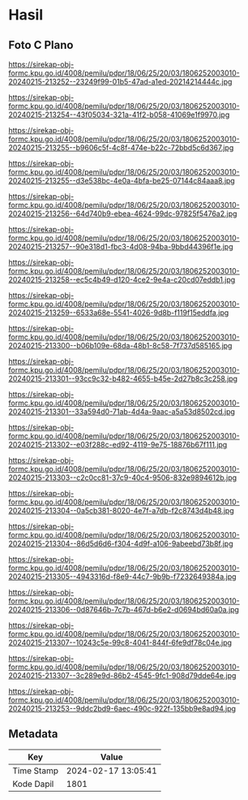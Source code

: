 # Hasil

## Foto C Plano

https://sirekap-obj-formc.kpu.go.id/4008/pemilu/pdpr/18/06/25/20/03/1806252003010-20240215-213252--23249f99-01b5-47ad-a1ed-20214214444c.jpg

https://sirekap-obj-formc.kpu.go.id/4008/pemilu/pdpr/18/06/25/20/03/1806252003010-20240215-213254--43f05034-321a-41f2-b058-41069e1f9970.jpg

https://sirekap-obj-formc.kpu.go.id/4008/pemilu/pdpr/18/06/25/20/03/1806252003010-20240215-213255--b9606c5f-4c8f-474e-b22c-72bbd5c6d367.jpg

https://sirekap-obj-formc.kpu.go.id/4008/pemilu/pdpr/18/06/25/20/03/1806252003010-20240215-213255--d3e538bc-4e0a-4bfa-be25-07144c84aaa8.jpg

https://sirekap-obj-formc.kpu.go.id/4008/pemilu/pdpr/18/06/25/20/03/1806252003010-20240215-213256--64d740b9-ebea-4624-99dc-97825f5476a2.jpg

https://sirekap-obj-formc.kpu.go.id/4008/pemilu/pdpr/18/06/25/20/03/1806252003010-20240215-213257--90e318d1-fbc3-4d08-94ba-9bbd44396f1e.jpg

https://sirekap-obj-formc.kpu.go.id/4008/pemilu/pdpr/18/06/25/20/03/1806252003010-20240215-213258--ec5c4b49-d120-4ce2-9e4a-c20cd07eddb1.jpg

https://sirekap-obj-formc.kpu.go.id/4008/pemilu/pdpr/18/06/25/20/03/1806252003010-20240215-213259--6533a68e-5541-4026-9d8b-f119f15eddfa.jpg

https://sirekap-obj-formc.kpu.go.id/4008/pemilu/pdpr/18/06/25/20/03/1806252003010-20240215-213300--b06b109e-68da-48b1-8c58-7f737d585165.jpg

https://sirekap-obj-formc.kpu.go.id/4008/pemilu/pdpr/18/06/25/20/03/1806252003010-20240215-213301--93cc9c32-b482-4655-b45e-2d27b8c3c258.jpg

https://sirekap-obj-formc.kpu.go.id/4008/pemilu/pdpr/18/06/25/20/03/1806252003010-20240215-213301--33a594d0-71ab-4d4a-9aac-a5a53d8502cd.jpg

https://sirekap-obj-formc.kpu.go.id/4008/pemilu/pdpr/18/06/25/20/03/1806252003010-20240215-213302--e03f288c-ed92-4119-9e75-18876b67f111.jpg

https://sirekap-obj-formc.kpu.go.id/4008/pemilu/pdpr/18/06/25/20/03/1806252003010-20240215-213303--c2c0cc81-37c9-40c4-9506-832e9894612b.jpg

https://sirekap-obj-formc.kpu.go.id/4008/pemilu/pdpr/18/06/25/20/03/1806252003010-20240215-213304--0a5cb381-8020-4e7f-a7db-f2c8743d4b48.jpg

https://sirekap-obj-formc.kpu.go.id/4008/pemilu/pdpr/18/06/25/20/03/1806252003010-20240215-213304--86d5d6d6-f304-4d9f-a106-9abeebd73b8f.jpg

https://sirekap-obj-formc.kpu.go.id/4008/pemilu/pdpr/18/06/25/20/03/1806252003010-20240215-213305--4943316d-f8e9-44c7-9b9b-f7232649384a.jpg

https://sirekap-obj-formc.kpu.go.id/4008/pemilu/pdpr/18/06/25/20/03/1806252003010-20240215-213306--0d87646b-7c7b-467d-b6e2-d0694bd60a0a.jpg

https://sirekap-obj-formc.kpu.go.id/4008/pemilu/pdpr/18/06/25/20/03/1806252003010-20240215-213307--10243c5e-99c8-4041-844f-6fe9df78c04e.jpg

https://sirekap-obj-formc.kpu.go.id/4008/pemilu/pdpr/18/06/25/20/03/1806252003010-20240215-213307--3c289e9d-86b2-4545-9fc1-908d79dde64e.jpg

https://sirekap-obj-formc.kpu.go.id/4008/pemilu/pdpr/18/06/25/20/03/1806252003010-20240215-213253--9ddc2bd9-6aec-490c-922f-135bb9e8ad94.jpg


## Metadata

| Key        | Value               |
| ---------- | ------------------- |
| Time Stamp | 2024-02-17 13:05:41 |
| Kode Dapil | 1801                |




